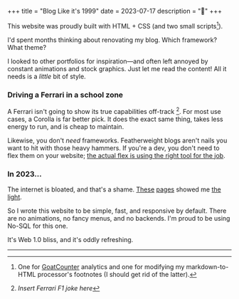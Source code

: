 +++
title = "Blog Like it's 1999"
date = 2023-07-17
description = "🌱"
+++

This website was proudly built with HTML + CSS (and two small scripts[^1]).

I'd spent months thinking about renovating my blog. Which framework? What theme?

I looked to other portfolios for inspiration—and often left annoyed by constant animations and stock graphics. Just let me read the content! All it needs is a *little* bit of style.

### Driving a Ferrari in a school zone

A Ferrari isn't going to show its true capabilities off-track [^2]. For most use cases, a Corolla is far better pick. It does the exact same thing, takes less energy to run, and is cheap to maintain.

Likewise, you don't *need* frameworks. Featherweight blogs aren't nails you want to hit with those heavy hammers. If you're a dev, you don't need to flex them on your website; [the actual flex is using the right tool for the job](https://clairefro.dev/blog/p/look-ma-no-react-why-i-recoded-my-portfolio-site-with-vanilla-everything#modern-frameworks-are-a-false-flex).

### In 2023...

The internet is bloated, and that's a shame. [These](https://motherfuckingwebsite.com/) [pages](http://bettermotherfuckingwebsite.com/) showed me [the](https://brutalist-web.design/) [light](https://bearblog.dev/).

So I wrote this website to be simple, fast, and responsive by default. There are no animations, no fancy menus, and no backends. I'm proud to be using No-SQL for this one.

It's Web 1.0 bliss, and it's oddly refreshing.

---

[^1]: One for [GoatCounter](https://www.goatcounter.com/) analytics and one for modifying my markdown-to-HTML processor's footnotes (I should get rid of the latter).
[^2]: *Insert Ferrari F1 joke here*
